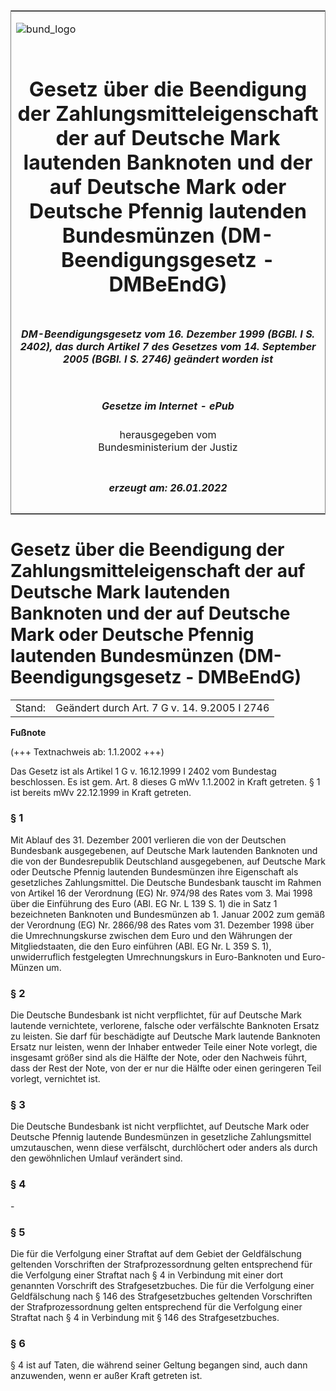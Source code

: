 <span id="DECKBLATT.html"></span>

<table border="0" frame="border" width="100%">

<tr valign="top">

<td align="left">

![bund\_logo](BfJ_2021_Web_de_de.gif)

</td>

<td align="right">

 

</td>

</tr>

<tr align="center" valign="middle">

<td colspan="2">

# Gesetz über die Beendigung der Zahlungsmitteleigenschaft der auf Deutsche Mark lautenden Banknoten und der auf Deutsche Mark oder Deutsche Pfennig lautenden Bundesmünzen (DM-Beendigungsgesetz - DMBeEndG)

</td>

</tr>

<tr align="center" valign="middle">

<td colspan="2">

##### DM-Beendigungsgesetz vom 16. Dezember 1999 (BGBl. I S. 2402), das durch Artikel 7 des Gesetzes vom 14. September 2005 (BGBl. I S. 2746) geändert worden ist

</td>

</tr>

<tr align="center" valign="middle">

<td colspan="2">

  
  

##### Gesetze im Internet - ePub  
  
herausgegeben vom  
Bundesministerium der Justiz

</td>

</tr>

<tr align="center" valign="bottom">

<td colspan="2">

  
  

##### erzeugt am: 26.01.2022

</td>

</tr>

</table>

<span id="BJNR240210999.html"></span>

# Gesetz über die Beendigung der Zahlungsmitteleigenschaft der auf Deutsche Mark lautenden Banknoten und der auf Deutsche Mark oder Deutsche Pfennig lautenden Bundesmünzen (DM-Beendigungsgesetz - DMBeEndG)

<div>

<div class="jnhtml">

|        |                                              |
| ------ | -------------------------------------------- |
| Stand: | Geändert durch Art. 7 G v. 14. 9.2005 I 2746 |

</div>

</div>

<div>

  
**Fußnote**

<div class="jnhtml">

<div>

<div class="jurAbsatz">

(+++ Textnachweis ab: 1.1.2002 +++)

</div>

<div class="jurAbsatz">

  
Das Gesetz ist als Artikel 1 G v. 16.12.1999 I 2402 vom Bundestag
beschlossen. Es ist gem. Art. 8 dieses G mWv 1.1.2002 in Kraft getreten.
§ 1 ist bereits mWv 22.12.1999 in Kraft getreten.

</div>

</div>

</div>

</div>

<span id="BJNR240210999BJNE000100310.html"></span>

### § 1  

<div>

<div class="jnhtml">

<div>

<div class="jurAbsatz">

Mit Ablauf des 31. Dezember 2001 verlieren die von der Deutschen
Bundesbank ausgegebenen, auf Deutsche Mark lautenden Banknoten und die
von der Bundesrepublik Deutschland ausgegebenen, auf Deutsche Mark oder
Deutsche Pfennig lautenden Bundesmünzen ihre Eigenschaft als
gesetzliches Zahlungsmittel. Die Deutsche Bundesbank tauscht im Rahmen
von Artikel 16 der Verordnung (EG) Nr. 974/98 des Rates vom 3. Mai 1998
über die Einführung des Euro (ABl. EG Nr. L 139 S. 1) die in Satz 1
bezeichneten Banknoten und Bundesmünzen ab 1. Januar 2002 zum gemäß der
Verordnung (EG) Nr. 2866/98 des Rates vom 31. Dezember 1998 über die
Umrechnungskurse zwischen dem Euro und den Währungen der
Mitgliedstaaten, die den Euro einführen (ABl. EG Nr. L 359 S. 1),
unwiderruflich festgelegten Umrechnungskurs in Euro-Banknoten und
Euro-Münzen um.

</div>

</div>

</div>

</div>

<span id="BJNR240210999BJNE000200310.html"></span>

### § 2  

<div>

<div class="jnhtml">

<div>

<div class="jurAbsatz">

Die Deutsche Bundesbank ist nicht verpflichtet, für auf Deutsche Mark
lautende vernichtete, verlorene, falsche oder verfälschte Banknoten
Ersatz zu leisten. Sie darf für beschädigte auf Deutsche Mark lautende
Banknoten Ersatz nur leisten, wenn der Inhaber entweder Teile einer Note
vorlegt, die insgesamt größer sind als die Hälfte der Note, oder den
Nachweis führt, dass der Rest der Note, von der er nur die Hälfte oder
einen geringeren Teil vorlegt, vernichtet ist.

</div>

</div>

</div>

</div>

<span id="BJNR240210999BJNE000301377.html"></span>

### § 3  

<div>

<div class="jnhtml">

<div>

<div class="jurAbsatz">

Die Deutsche Bundesbank ist nicht verpflichtet, auf Deutsche Mark oder
Deutsche Pfennig lautende Bundesmünzen in gesetzliche Zahlungsmittel
umzutauschen, wenn diese verfälscht, durchlöchert oder anders als durch
den gewöhnlichen Umlauf verändert sind.

</div>

</div>

</div>

</div>

<span id="BJNR240210999BJNE000500310.html"></span>

### § 4  

<div>

<div class="jnhtml">

<div>

<div class="jurAbsatz">

\-

</div>

</div>

</div>

</div>

<span id="BJNR240210999BJNE000600310.html"></span>

### § 5  

<div>

<div class="jnhtml">

<div>

<div class="jurAbsatz">

Die für die Verfolgung einer Straftat auf dem Gebiet der Geldfälschung
geltenden Vorschriften der Strafprozessordnung gelten entsprechend für
die Verfolgung einer Straftat nach § 4 in Verbindung mit einer dort
genannten Vorschrift des Strafgesetzbuches. Die für die Verfolgung einer
Geldfälschung nach § 146 des Strafgesetzbuches geltenden Vorschriften
der Strafprozessordnung gelten entsprechend für die Verfolgung einer
Straftat nach § 4 in Verbindung mit § 146 des Strafgesetzbuches.

</div>

</div>

</div>

</div>

<span id="BJNR240210999BJNE000700310.html"></span>

### § 6  

<div>

<div class="jnhtml">

<div>

<div class="jurAbsatz">

§ 4 ist auf Taten, die während seiner Geltung begangen sind, auch dann
anzuwenden, wenn er außer Kraft getreten ist.

</div>

</div>

</div>

</div>
